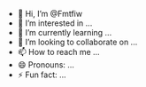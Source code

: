 - 👋 Hi, I’m @Fmtfiw
- 👀 I’m interested in ...
- 🌱 I’m currently learning ...
- 💞️ I’m looking to collaborate on ...
- 📫 How to reach me ...
- 😄 Pronouns: ...
- ⚡ Fun fact: ...

<!---
Fmtfiw/Fmtfiw is a ✨ special ✨ repository because its `README.md` (this file) appears on your GitHub profile.
You can click the Preview link to take a look at your changes.
--->
